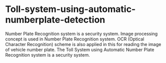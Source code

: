 # Toll-system-using-automatic-numberplate-detection
Number Plate Recognition system is a security system. Image processing concept is used in Number Plate Recognition system. OCR (Optical Character Recognition) scheme is also applied in this for reading the image of vehicle number plate. The Toll System using Automatic Number Plate Recognition system is a security system. 
